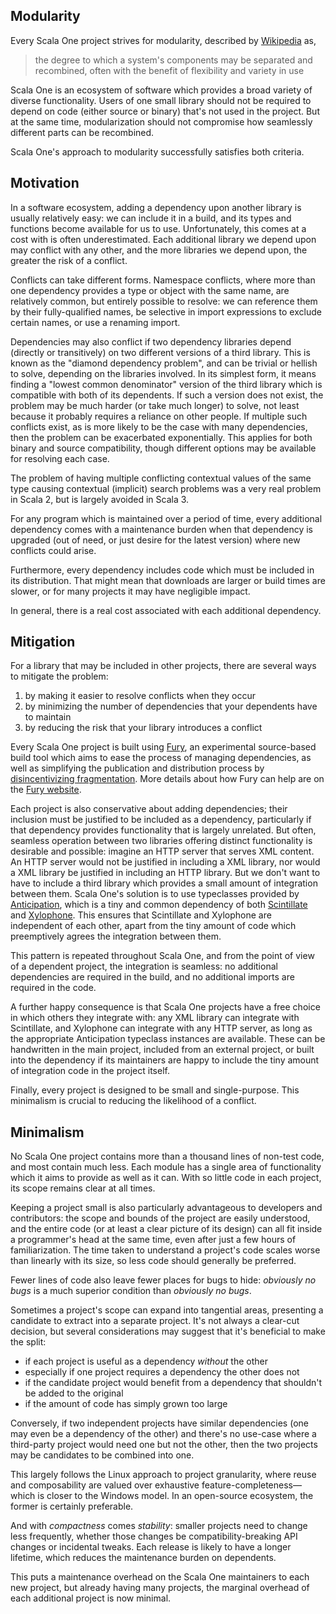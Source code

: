 ## Modularity

Every Scala One project strives for modularity, described by
[Wikipedia](https://en.wikipedia.org/wiki/Modularity) as,
> the degree to which a system's components may be separated and recombined,
> often with the benefit of flexibility and variety in use

Scala One is an ecosystem of software which provides a broad variety of diverse
functionality. Users of one small library should not be required to depend on
code (either source or binary) that's not used in the project. But at the same
time, modularization should not compromise how seamlessly different parts can
be recombined.

Scala One's approach to modularity successfully satisfies both criteria.

## Motivation

In a software ecosystem, adding a dependency upon another library is usually
relatively easy: we can include it in a build, and its types and functions
become available for us to use. Unfortunately, this comes at a cost with is
often underestimated. Each additional library we depend upon may conflict with
any other, and the more libraries we depend upon, the greater the risk of a
conflict.

Conflicts can take different forms. Namespace conflicts, where more than one
dependency provides a type or object with the same name, are relatively common,
but entirely possible to resolve: we can reference them by their
fully-qualified names, be selective in import expressions to exclude certain
names, or use a renaming import.

Dependencies may also conflict if two dependency libraries depend (directly or
transitively) on two different versions of a third library. This is known as
the "diamond dependency problem", and can be trivial or hellish to solve,
depending on the libraries involved. In its simplest form, it means finding a
"lowest common denominator" version of the third library which is compatible
with both of its dependents. If such a version does not exist, the problem may
be much harder (or take much longer) to solve, not least because it probably
requires a reliance on other people. If multiple such conflicts exist, as is
more likely to be the case with many dependencies, then the problem can be
exacerbated exponentially. This applies for both binary and source
compatibility, though different options may be available for resolving each
case.

The problem of having multiple conflicting contextual values of the same type
causing contextual (implicit) search problems was a very real problem in Scala
2, but is largely avoided in Scala 3.

For any program which is maintained over a period of time, every additional
dependency comes with a maintenance burden when that dependency is upgraded
(out of need, or just desire for the latest version) where new conflicts could
arise.

Furthermore, every dependency includes code which must be included in its
distribution. That might mean that downloads are larger or build times are
slower, or for many projects it may have negligible impact.

In general, there is a real cost associated with each additional dependency.

## Mitigation

For a library that may be included in other projects, there are several ways to
mitigate the problem:
1. by making it easier to resolve conflicts when they occur
2. by minimizing the number of dependencies that your dependents have to
   maintain
3. by reducing the risk that your library introduces a conflict

Every Scala One project is built using
[Fury](https://github.com/propensive/fury), an experimental source-based build
tool which aims to ease the process of managing dependencies, as well as
simplifying the publication and distribution process by [disincentivizing
fragmentation](https://fury.build/doc/distribution/). More details about how
Fury can help are on the [Fury website](https://fury.build/).

Each project is also conservative about adding dependencies; their inclusion
must be justified to be included as a dependency, particularly if that
dependency provides functionality that is largely unrelated. But often,
seamless operation between two libraries offering distinct functionality is
desirable and possible: imagine an HTTP server that serves XML content. An
HTTP server would not be justified in including a XML library, nor would a
XML library be justified in including an HTTP library. But we don't want to
have to include a third library which provides a small amount of integration
between them. Scala One's solution is to use typeclasses provided by
[Anticipation](https://github.com/propensive/anticipation/), which is a tiny
and common dependency of both
[Scintillate](https://github.com/propensive/scintillate/) and
[Xylophone](https://github.com/propensive/euphemism/). This ensures that
Scintillate and Xylophone are independent of each other, apart from the tiny
amount of code which preemptively agrees the integration between them.

This pattern is repeated throughout Scala One, and from the point of view of a
dependent project, the integration is seamless: no additional dependencies are
required in the build, and no additional imports are required in the code.

A further happy consequence is that Scala One projects have a free choice in
which others they integrate with: any XML library can integrate with
Scintillate, and Xylophone can integrate with any HTTP server, as long as the
appropriate Anticipation typeclass instances are available. These can be
handwritten in the main project, included from an external project, or built
into the dependency if its maintainers are happy to include the tiny amount of
integration code in the project itself.

Finally, every project is designed to be small and single-purpose. This
minimalism is crucial to reducing the likelihood of a conflict.

## Minimalism

No Scala One project contains more than a thousand lines of non-test code, and
most contain much less. Each module has a single area of functionality which it
aims to provide as well as it can. With so little code in each project, its
scope remains clear at all times.

Keeping a project small is also particularly advantageous to developers and
contributors: the scope and bounds of the project are easily understood, and
the entire code (or at least a clear picture of its design) can all fit inside
a programmer's head at the same time, even after just a few hours of
familiarization. The time taken to understand a project's code scales worse
than linearly with its size, so less code should generally be preferred.

Fewer lines of code also leave fewer places for bugs to hide: _obviously no
bugs_ is a much superior condition than _obviously no bugs_.

Sometimes a project's scope can expand into tangential areas, presenting a
candidate to extract into a separate project. It's not always a clear-cut
decision, but several considerations may suggest that it's beneficial to make
the split:
 - if each project is useful as a dependency _without_ the other
 - especially if one project requires a dependency the other does not
 - if the candidate project would benefit from a dependency that shouldn't be
   added to the original
 - if the amount of code has simply grown too large

Conversely, if two independent projects have similar dependencies (one may even
be a dependency of the other) and there's no use-case where a third-party
project would need one but not the other, then the two projects may be
candidates to be combined into one.

This largely follows the Linux approach to project granularity, where reuse and
composability are valued over exhaustive feature-completeness—which is closer
to the Windows model. In an open-source ecosystem, the former is certainly
preferable.

And with _compactness_ comes _stability_: smaller projects need to change less
frequently, whether those changes be compatibility-breaking API changes or
incidental tweaks. Each release is likely to have a longer lifetime, which
reduces the maintenance burden on dependents.

This puts a maintenance overhead on the Scala One maintainers to each new
project, but already having many projects, the marginal overhead of each
additional project is now minimal.



